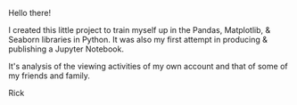 Hello there!

I created this little project to train myself up in the Pandas, Matplotlib, & Seaborn libraries in Python. It was also my first attempt in producing & publishing a Jupyter Notebook.

It's analysis of the viewing activities of my own account and that of some of my friends and family.

Rick
